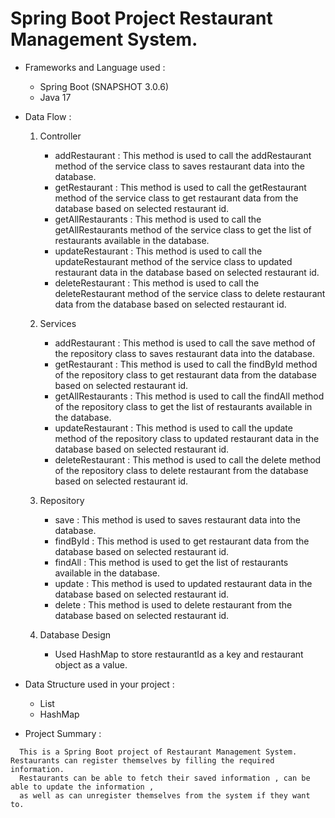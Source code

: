 # Spring Boot Project Restaurant Management System.

- Frameworks and Language used :
  - Spring Boot (SNAPSHOT 3.0.6)
  - Java 17

- Data Flow :
  1. Controller
      - addRestaurant : This method is used to call the addRestaurant method of the service class to saves restaurant data into the database.
      - getRestaurant : This method is used to call the getRestaurant method of the service class to get restaurant data from the database based on selected restaurant id.
      - getAllRestaurants : This method is used to call the getAllRestaurants method of the service class to get the list of restaurants available in the database.
      - updateRestaurant : This method is used to call the updateRestaurant method of the service class to updated restaurant data in the database based on selected restaurant id.
      - deleteRestaurant :  This method is used to call the deleteRestaurant method of the service class to delete restaurant data from the database based on selected restaurant id.
      
  2. Services
      - addRestaurant : This method is used to call the save method of the repository class to saves restaurant data into the database.
      - getRestaurant : This method is used to call the findById method of the repository class to get restaurant data from the database based on selected restaurant id.
      - getAllRestaurants : This method is used to call the findAll method of the repository class to get the list of restaurants available in the database.
      - updateRestaurant : This method is used to call the update method of the repository class to updated restaurant data in the database based on selected restaurant id.
      - deleteRestaurant : This method is used to call the delete method of the repository class to delete restaurant from the database based on selected restaurant id.
      
  3. Repository
      - save : This method is used to saves restaurant data into the database.
      - findById : This method is used to get restaurant data from the database based on selected restaurant id.
      - findAll : This method is used to get the list of restaurants available in the database.
      - update : This method is used to updated restaurant data in the database based on selected restaurant id.
      - delete : This method is used to delete restaurant from the database based on selected restaurant id.
      
  4. Database Design
      - Used HashMap to store restaurantId as a key and restaurant object as a value.
   
- Data Structure used in your project :
  - List
  - HashMap

- Project Summary :
```
  This is a Spring Boot project of Restaurant Management System. Restaurants can register themselves by filling the required information.
  Restaurants can be able to fetch their saved information , can be able to update the information ,
  as well as can unregister themselves from the system if they want to.
```

